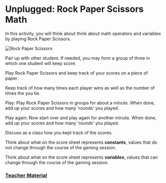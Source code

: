 # Unplugged: Rock Paper Scissors Math

In this activity, you will think about think about math operators and variables by playing Rock Paper Scissors.

![Rock Paper Scissors](/static/courses/csintro1/orientation/rock-paper-scissors.png)

Pair up with other student. If needed, you may form a group of three in which one student will keep score.
 
Play Rock Paper Scissors and keep track of your scores on a piece of paper. 
 
Keep track of how many times each player wins as well as the number of times the you tie. 
 
Play: Play Rock Paper Scissors in groups for about a minute. When done, add up your scores and how many 'rounds' you played. 
 
Play again: Now start over and play again for another minute. When done, add up your scores and how many 'rounds' you played.

Discuss as a class how you kept track of the scores.
 
Think about what on the score sheet represents **constants**, values that do not change through the course of the gaming session.
 
Think about what on the score sheet represents **variables**, values that can change through the course of the gaming session.

### [Teacher Material](/courses/csintro1/about/teachers)
